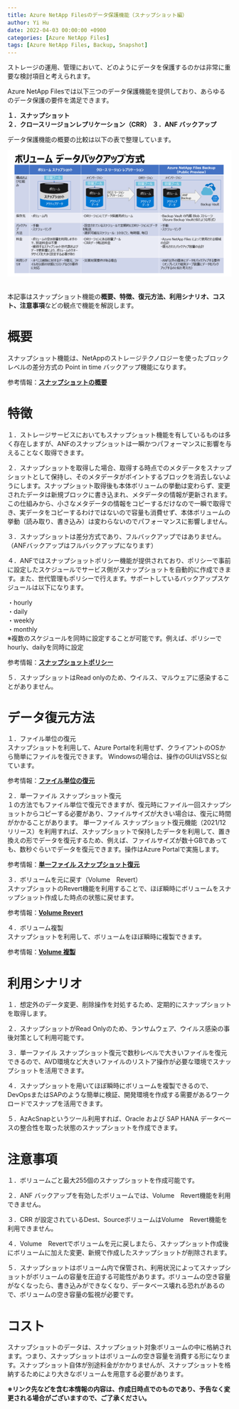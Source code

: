 ```yaml
---
title: Azure NetApp Filesのデータ保護機能（スナップショット編）
author: Yi Hu
date: 2022-04-03 00:00:00 +0900
categories: [Azure NetApp Files]
tags: [Azure NetApp Files, Backup, Snapshot]
---
```

ストレージの運用、管理において、どのようにデータを保護するのかは非常に重要な検討項目と考えられます。  

Azure NetApp Filesでは以下三つのデータ保護機能を提供しており、あらゆるのデータ保護の要件を満足できます。  

**１．スナップショット**  
**２．クロースリージョンレプリケーション（CRR）**
**３．ANF バックアップ**  

データ保護機能の概要の比較は以下の表で整理しています。

<div style="text-align: left"><img src="/assets/blog/2022-04-03-ANF_Snapshot/1.png" ></div>
<br>

本記事はスナップショット機能の**概要、特徴、復元方法、利用シナリオ、コスト、注意事項**などの観点で機能を解説します。   


# 概要
スナップショット機能は、NetAppのストレージテクノロジーを使ったブロックレベルの差分方式の Point in time バックアップ機能になります。

参考情報：[**スナップショットの概要**](https://docs.microsoft.com/ja-jp/azure/azure-netapp-files/snapshots-introduction)  

# 特徴    
１．ストレージサービスにおいてもスナップショット機能を有しているものは多く存在しますが、ANFのスナップショットは一瞬かつパフォーマンスに影響を与えることなく取得できます。

２．スナップショットを取得した場合、取得する時点でのメタデータをスナップショットとして保持し、そのメタデータがポイントするブロックを消去しないようにします。スナップショット取得後も本体ボリュームの挙動は変わらず、変更されたデータは新規ブロックに書き込まれ、メタデータの情報が更新されます。
この仕組みから、小さなメタデータの情報をコピーするだけなので一瞬で取得でき、実データをコピーするわけではないので容量も消費せず、本体ボリュームの挙動（読み取り、書き込み）は変わらないのでパフォーマンスに影響しません。

３．スナップショットは差分方式であり、フルバックアップではありません。（ANFバックアップはフルバックアップになります）

４．ANFではスナップショットポリシー機能が提供されており、ポリシーで事前に設定したスケジュールでサービス側がスナップショットを自動的に作成できます。また、世代管理もポリシーで行えます。サポートしているバックアップスケジュールは以下になります。  

・hourly  
・daily  
・weekly  
・monthly  
※複数のスケジュールを同時に設定することが可能です。例えば、ポリシーでhourly、dailyを同時に設定

参考情報：[**スナップショットポリシー**](https://docs.microsoft.com/ja-jp/azure/azure-netapp-files/azure-netapp-files-manage-snapshots)  

５．スナップショットはRead onlyのため、ウイルス、マルウェアに感染することがありません。

# データ復元方法
１．ファイル単位の復元  
スナップショットを利用して、Azure Portalを利用せず、クライアントのOSから簡単にファイルを復元できます。
Windowsの場合は、操作のGUIはVSSと似ています。

参考情報：[**ファイル単位の復元**](https://docs.microsoft.com/ja-jp/azure/azure-netapp-files/snapshots-restore-file-client)  

２．単一ファイル スナップショット復元  
１の方法でもファイル単位で復元できますが、復元時にファイル一回スナップショットからコピーする必要があり、ファイルサイズが大きい場合は、復元に時間がかかることがあります。
単一ファイル スナップショット復元機能（2021/12リリース）を利用すれば、スナップショットで保持したデータを利用して、置き換えの形でデータを復元するため、例えば、ファイルサイズが数十GBであっても、数秒ぐらいでデータを復元できます。操作はAzure Portalで実施します。

参考情報：[**単一ファイル スナップショット復元**](https://docs.microsoft.com/ja-jp/azure/azure-netapp-files/snapshots-restore-file-single)  


３．ボリュームを元に戻す（Volume　Revert）  
スナップショットのRevert機能を利用することで、ほぼ瞬時にボリュームをスナップショット作成した時点の状態に戻せます。

参考情報：[**Volume Revert**](https://docs.microsoft.com/ja-jp/azure/azure-netapp-files/snapshots-revert-volume)  

４．ボリューム複製  
スナップショットを利用して、ボリュームをほぼ瞬時に複製できます。

参考情報：[**Volume 複製**](https://docs.microsoft.com/ja-jp/azure/azure-netapp-files/snapshots-restore-new-volume)  


# 利用シナリオ
１．想定外のデータ変更、削除操作を対処するため、定期的にスナップショットを取得します。

２．スナップショットがRead Onlyのため、ランサムウェア、ウイルス感染の事後対策として利用可能です。

３．単一ファイル スナップショット復元で数秒レベルで大きいファイルを復元できるので、AVD環境など大きいファイルのリストア操作が必要な環境でスナップショットを活用できます。

４．スナップショットを用いてほぼ瞬時にボリュームを複製できるので、DevOpsまたはSAPのような簡単に検証、開発環境を作成する需要があるワークロードでスナップを活用できます。

５．AzAcSnapというツール利用すれば、Oracle および SAP HANA データベースの整合性を取った状態のスナップショットを作成できます。

# 注意事項 
１．ボリュームごと最大255個のスナップショットを作成可能です。

２．ANF バックアップを有効したボリュームでは、Volume　Revert機能を利用できません。

３．CRR が設定されているDest、SourceボリュームはVolume　Revert機能を利用できません。

４．Volume　Revertでボリュームを元に戻しまたら、スナップショット作成後にボリュームに加えた変更、新規で作成したスナップショットが削除されます。

５．スナップショットはボリューム内で保管され、利用状況によってスナップショットがボリュームの容量を圧迫する可能性があります。ボリュームの空き容量がなくなったら、書き込みができなくなり、データベース壊れる恐れがあるので、ボリュームの空き容量の監視が必要です。

# コスト
スナップショットのデータは、スナップショット対象ボリュームの中に格納されます。つまり、スナップショットはボリュームの空き容量を消費する形になります。スナップショット自体が別途料金がかかりませんが、スナップショットを格納するためにより大きなボリュームを用意する必要があります。


**※リンク先などを含む本情報の内容は、作成日時点でのものであり、予告なく変更される場合がございますので、ご了承ください。**

[^ga-filters]: [Google Analytics Core Reporting API: Filters](https://developers.google.com/analytics/devguides/reporting/core/v3/reference#filters)